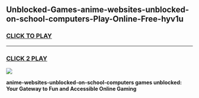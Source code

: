 
## Unblocked-Games-anime-websites-unblocked-on-school-computers-Play-Online-Free-hyv1u
<h3>
<a href="https://premium76.site?title=anime-websites-unblocked-on-school-computers&ref=26A">CLICK TO PLAY</a></h3>
<hr>

<h3>
<a href="https://premium76.site?title=anime-websites-unblocked-on-school-computers&ref=26A">CLICK 2 PLAY</a>
  
</h3>

<a href="https://premium76.site?title=anime-websites-unblocked-on-school-computers&ref=26A"><img src="https://clearcache.store/games.png"></a>


**anime-websites-unblocked-on-school-computers games unblocked: Your Gateway to Fun and Accessible Online Gaming**
